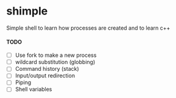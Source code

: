 # shimple
Simple shell to learn how processes are created and to learn c++
#### TODO
- [ ] Use fork to make a new process
- [ ] wildcard substitution (globbing)
- [ ] Command history (stack)
- [ ] Input/output redirection
- [ ] Piping
- [ ] Shell variables
